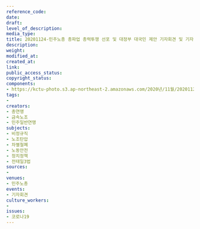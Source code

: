 ```yaml
---
reference_code: 
date: 
draft: 
level_of_description: 
media_type: 
title: 20201124-민주노총 총파업 총력투쟁 선포 및 대정부 대국민 제안 기자회견 및 기자브리핑
description: 
weight: 
modified_at: 
created_at: 
link: 
public_access_status: 
copyright_status: 
components:
- https://kctu-photo.s3.ap-northeast-2.amazonaws.com/2020년/11월/20201124-민주노총+총파업+총력투쟁+선포+및+대정부+대국민+제안+기자회견+및+기자브리핑/늘푸른소나무_6.jpg
tags:
- 
creators:
- 총연맹
- 금속노조
- 민주일반연맹
subjects:
- 비정규직
- 노조탄압
- 차별철폐
- 노동안전
- 정치정책
- 전태일3법
sources:
- 
venues:
- 민주노총
events:
- 기자회견
culture_workers:
- 
issues:
- 코로나19
---
```


